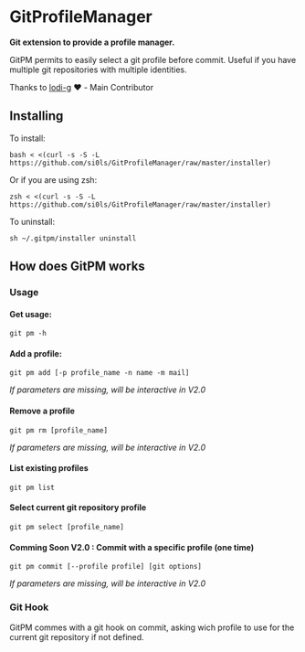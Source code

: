 # GitProfileManager
**Git extension to provide a profile manager.**

GitPM permits to easily select a git profile before commit.
Useful if you have multiple git repositories with multiple identities.

Thanks to [lodi-g](https://github.com/lodi-g) :heart: - Main Contributor

## Installing

To install:

`bash < <(curl -s -S -L https://github.com/si0ls/GitProfileManager/raw/master/installer)`

Or if you are using zsh:

`zsh < <(curl -s -S -L https://github.com/si0ls/GitProfileManager/raw/master/installer)`

To uninstall:

`sh ~/.gitpm/installer uninstall`

## How does GitPM works

### Usage

#### Get usage:

`git pm -h`

#### Add a profile:

`git pm add [-p profile_name -n name -m mail]`

*If parameters are missing, will be interactive in V2.0*

#### Remove a profile

`git pm rm [profile_name]`

*If parameters are missing, will be interactive in V2.0*

#### List existing profiles

`git pm list`

#### Select current git repository profile

`git pm select [profile_name]`

#### Comming Soon V2.0 : Commit with a specific profile (one time)

`git pm commit [--profile profile] [git options]`

*If parameters are missing, will be interactive in V2.0*

### Git Hook

GitPM commes with a git hook on commit, asking wich profile to use for the current git repository if not defined.